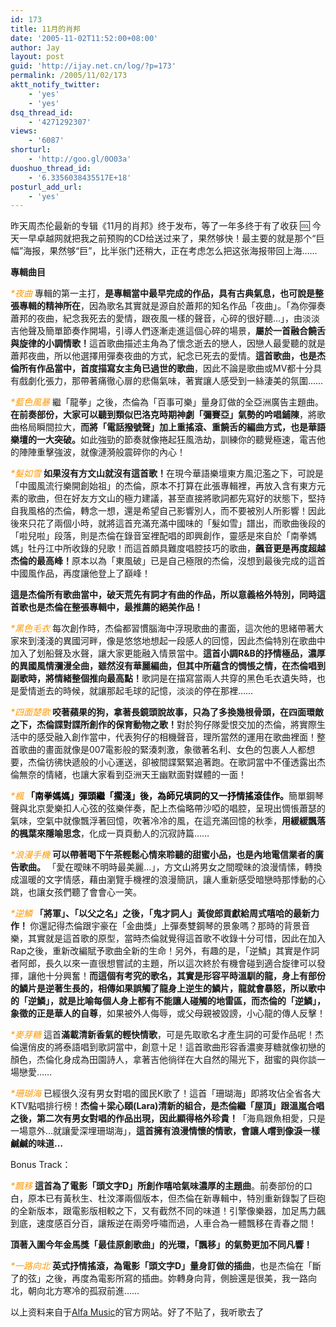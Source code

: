 ```yaml
---
id: 173
title: 11月的肖邦
date: '2005-11-02T11:52:00+08:00'
author: Jay
layout: post
guid: 'http://ijay.net.cn/log/?p=173'
permalink: /2005/11/02/173
aktt_notify_twitter:
    - 'yes'
    - 'yes'
dsq_thread_id:
    - '4271292307'
views:
    - '6087'
shorturl:
    - 'http://goo.gl/0O03a'
duoshuo_thread_id:
    - '6.3356038435517E+18'
posturl_add_url:
    - 'yes'
---
```


昨天周杰伦最新的专辑《11月的肖邦》终于发布，等了一年多终于有了收获 :cool: 今天一早卓越网就把我之前预购的CD给送过来了，果然够快！最主要的就是那个“巨幅”海报，果然够“巨”，比半张门还稍大，正在考虑怎么把这张海报带回上海……

<strong>專輯曲目</strong>

<em><span style="color: #ff9900;">*夜曲</span></em>
專輯的第一主打，<strong>是專輯當中最早完成的作品，具有古典氣息，也可說是整張專輯的精神所在</strong>，因為歌名其實就是源自於蕭邦的知名作品「夜曲」。「為你彈奏蕭邦的夜曲，紀念我死去的愛情，跟夜風一樣的聲音，心碎的很好聽…」，由淡淡吉他聲及簡單節奏作開場，引導人們逐漸走進這個心碎的場景，<strong>屬於一首融合饒舌與旋律的小調情歌！</strong>這首歌曲描述主角為了懷念逝去的戀人，因戀人最愛聽的就是蕭邦夜曲，所以他選擇用彈奏夜曲的方式，紀念已死去的愛情。<strong>這首歌曲，也是杰倫所有作品當中，首度描寫女主角已過世的歌曲</strong>，因此不論是歌曲或MV都十分具有戲劇化張力，那帶著痛徹心扉的悲傷氣味，著實讓人感受到一絲淒美的氛圍……

<em><span style="color: #ff9900;">*藍色風暴
</span></em>繼「龍拳」之後，杰倫為「百事可樂」量身訂做的全亞洲廣告主題曲。<strong>在前奏部份，大家可以聽到類似巴洛克時期神劇「彌賽亞」氣勢的吟唱鋪陳</strong>，將歌曲格局瞬間拉大，<strong>而將「電話撥號聲」加上重搖滾、重饒舌的編曲方式，也是華語樂壇的一大突破。</strong>如此強勁的節奏就像捲起狂風浩劫，訓練你的聽覺極速，電吉他的陣陣重擊強波，就像漣漪般震碎你的內心！

<em><span style="color: #ff9900;">*髮如雪
</span></em><strong>如果沒有方文山就沒有這首歌！</strong>在現今華語樂壇東方風氾濫之下，可說是「中國風流行樂開創始祖」的杰倫，原本不打算在此張專輯裡，再放入含有東方元素的歌曲，但在好友方文山的極力建議，甚至直接將歌詞都先寫好的狀態下，堅持自我風格的杰倫，轉念一想，還是希望自己影響別人，而不要被別人所影響！因此後來只花了兩個小時，就將這首充滿充滿中國味的「髮如雪」譜出，而歌曲後段的「啦兒啦」段落，則是杰倫在錄音室裡配唱的即興創作，靈感是來自於「南拳媽媽」牡丹江中所收錄的兒歌！而這首頗具難度唱腔技巧的歌曲，<strong>飆音更是再度超越杰倫的最高峰！</strong>原本以為「東風破」已是自己極限的杰倫，沒想到最後完成的這首中國風作品，再度讓他登上了巔峰！

<strong>這是杰倫所有歌曲當中，破天荒先有詞才有曲的作品，所以意義格外特別，同時這首歌也是杰倫在整張專輯中，最推薦的絕美作品！</strong>

<em><span style="color: #ff9900;">*黑色毛衣</span></em>
每次創作時，杰倫都習慣腦海中浮現歌曲的畫面，這次他的思緒帶著大家來到淺淺的異國河畔，像是悠悠地想起一段感人的回憶，因此杰倫特別在歌曲中加入了划船聲及水聲，讓大家更能融入情景當中。<strong>這首小調R&amp;B的抒情極品，濃厚的異國風情瀰漫全曲，雖然沒有華麗編曲，但其中所蘊含的惆悵之情，在杰倫唱到副歌時，將情緒整個推向最高點！</strong>歌詞是在描寫當兩人共穿的黑色毛衣遺失時，也是愛情逝去的時候，就讓那起毛球的記憶，淡淡的停在那裡……

<span style="color: #ff9900;"><em>*四面楚歌</em></span>
<strong>咬著蘋果的狗，拿著長鏡頭說故事，只為了多換幾根骨頭，在四面環敵之下，杰倫諜對諜所創作的保育動物之歌！</strong>對於狗仔隊愛恨交加的杰倫，將實際生活中的感受融入創作當中，代表狗仔的相機聲音，理所當然的運用在歌曲裡面！整首歌曲的畫面就像是007電影般的緊湊刺激，象徵著名利、女色的包裹人人都想要，杰倫彷彿快遞般的小心運送，卻被間諜緊緊追著跑。在歌詞當中不僅透露出杰倫無奈的情緒，也讓大家看到亞洲天王幽默面對媒體的一面！

<span style="color: #ff9900;"><em>*楓
</em></span><strong><span style="color: #000000;">「南拳媽媽」彈頭繼「擱淺」後，為師兄填詞的又一抒情搖滾佳作。</span></strong>簡單鋼琴聲與北京愛樂扣人心弦的弦樂伴奏，配上杰倫略帶沙啞的唱腔，呈現出惆悵蕭瑟的氣味，空氣中就像飄浮著回憶，吹著冷冷的風，在這充滿回憶的秋季，<strong>用緩緩飄落的楓葉來隱喻思念</strong>，化成一頁頁動人的沉寂詩篇……

<span style="color: #ff9900;"><em>*浪漫手機</em></span>
<strong>可以帶著喝下午茶輕鬆心情來聆聽的甜蜜小品，也是內地電信業者的廣告歌曲。
</strong>「愛在曖昧不明時最美麗…」，方文山將男女之間曖昧的浪漫情愫，轉換成溫暖的文字情感，藉由瀏覽手機裡的浪漫簡訊，讓人重新感受暗戀時那悸動的心跳，也讓女孩們聽了會會心一笑。

<span style="color: #ff9900;"><em>*逆鱗
</em></span><strong>「將軍」、「以父之名」之後，「鬼才詞人」黃俊郎貢獻給周式嘻哈的最新力作！
</strong>你還記得杰倫跟宇豪在「金曲獎」上彈奏雙鋼琴的景象嗎？那時的背景音樂，其實就是這首歌的原型，當時杰倫就覺得這首歌不收錄十分可惜，因此在加入Rap之後，重新改編賦予歌曲全新的生命！另外，有趣的是，「逆鱗」其實是作詞者阿郎，長久以來一直很想嘗試的主題，所以這次終於有機會碰到適合旋律可以發揮，讓他十分興奮！<strong>而這個有考究的歌名，其實是形容平時溫馴的龍，身上有部份的鱗片是逆著生長的，相傳如果誤觸了龍身上逆生的鱗片，龍就會暴怒，所以歌中的「逆鱗」，就是比喻每個人身上都有不能讓人碰觸的地雷區，而杰倫的「逆鱗」，象徵的正是華人的自尊</strong>，如果被外人侮辱，或父母親被毀謗，小心龍的傳人反擊！

<span style="color: #ff9900;"><em>*麥芽糖
</em></span>這首<strong>滿載清新香氣的輕快情歌</strong>，可是先取歌名才產生詞的可愛作品呢！杰倫還俏皮的將泰語唱到歌詞當中，創意十足！這首歌曲形容香濃麥芽糖就像初戀的顏色，杰倫化身成為田園詩人，拿著吉他徜徉在大自然的陽光下，甜蜜的與你談一場戀愛……

<span style="color: #ff9900;"><em>*珊瑚海
</em></span>已經很久沒有男女對唱的國民K歌了！這首「珊瑚海」即將攻佔全省各大KTV點唱排行榜！<strong>杰倫＋梁心頤(Lara)清新的組合，是杰倫繼「屋頂」跟溫嵐合唱之後，第二次有男女對唱的作品出現，因此顯得格外珍貴！</strong>「海鳥跟魚相愛，只是一場意外…就讓愛深埋珊瑚海」，<strong>這首擁有浪漫情懷的情歌，會讓人嚐到像淚一樣鹹鹹的味道…</strong>

Bonus Track：

<span style="color: #ff9900;"><em>*飄移
</em></span><strong>這首為了電影「頭文字D」所創作嘻哈氣味濃厚的主題曲</strong>。前奏部份的口白，原本已有黃秋生、杜汶澤兩個版本，但杰倫在新專輯中，特別重新錄製了巨砲的全新版本，跟電影版相較之下，又有截然不同的味道！引擎像樂器，加足馬力飆到底，速度感百分百，讓叛逆在兩旁呼嘯而過，人車合為一體飄移在青春之間！

<strong>頂著入圍今年金馬獎「最佳原創歌曲」的光環，「飄移」的氣勢更加不同凡響！</strong>

<em><span style="color: #ff9900;">*一路向北</span></em>
<strong>英式抒情搖滾，為電影「頭文字D」量身訂做的插曲</strong>，也是杰倫在「斷了的弦」之後，再度為電影所寫的插曲。妳轉身向背，側臉還是很美，我一路向北，朝向北方寒冷的孤寂前進……

以上资料来自于<a href="https://www.facebook.com/alfamusic2014/jay/albumb.htm">Alfa Music</a>的官方网站。好了不贴了，我听歌去了